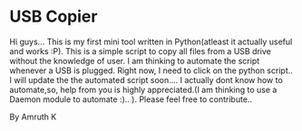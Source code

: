 # USB Copier
Hi guys...
This is my first mini tool written in Python(atleast it actually useful and works :P).
This is a simple script to copy all files from a USB drive without the knowledge of user.
I am thinking to automate the script whenever a USB is plugged.
Right now, I need to click on the python script..
I will update the the automated script soon....
I actually dont know how to automate,so, help from you is highly appreciated.(I am thinking to use a Daemon module to automate :).. ).
Please feel free to contribute..


By
Amruth K
